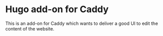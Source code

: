# Hugo add-on for Caddy

This is an add-on for Caddy which wants to deliver a good UI to edit the content of the website.
